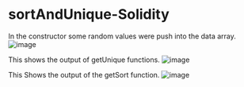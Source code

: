 # sortAndUnique-Solidity

In the constructor some random values were push into the data array.
![image](https://github.com/ulhaqFaizan/sortAndUnique-Solidity/assets/79333547/477cbd64-4526-4102-b140-386d258e3bdc)


This shows the output of getUnique functions.
![image](https://github.com/ulhaqFaizan/sortAndUnique-Solidity/assets/79333547/b9b41777-c424-420a-ab3b-199a6ce86121)



This Shows the output of the getSort function.
![image](https://github.com/ulhaqFaizan/sortAndUnique-Solidity/assets/79333547/cc40031d-48da-4c0a-89da-d92bc24f34ca)
